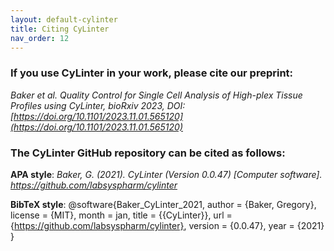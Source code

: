 ```yaml
---
layout: default-cylinter
title: Citing CyLinter
nav_order: 12
---
```


### If you use CyLinter in your work, please cite our preprint:

*Baker et al. Quality Control for Single Cell Analysis of High-plex Tissue Profiles using CyLinter, bioRxiv 2023, DOI: [https://doi.org/10.1101/2023.11.01.565120](https://doi.org/10.1101/2023.11.01.565120)*


### The CyLinter GitHub repository can be cited as follows:

**APA style**: *Baker, G. (2021). CyLinter (Version 0.0.47) [Computer software]. https://github.com/labsyspharm/cylinter*

**BibTeX style**: @software{Baker_CyLinter_2021,
author = {Baker, Gregory},
license = {MIT},
month = jan,
title = {{CyLinter}},
url = {https://github.com/labsyspharm/cylinter},
version = {0.0.47},
year = {2021}
}
